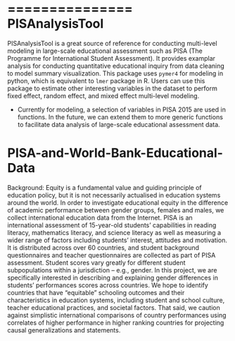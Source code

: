 ===============
PISAnalysisTool
===============

PISAnalysisTool is a great source of reference for conducting multi-level modeling in large-scale educational assessment such as PISA (The Programme for International Student Assessment). It provides examplar analysis for conducting quantitative educational inquiry from data cleaning to model summary visualization. This package uses `pymer4` for modeling in python, which is equivalent to `lmer` package in R. Users can use this package to estimate other interesting variables in the dataset to perform fixed effect, random effect, and mixed effect multi-level modeling.
* Currently for modeling, a selection of variables in PISA 2015 are used in functions. In the future, we can extend them to more generic functions to facilitate data analysis of large-scale educational assessment data.

# PISA-and-World-Bank-Educational-Data
Background: 
	Equity is a fundamental value and guiding principle of education policy, but it is not necessarily actualised in education systems around the world. In order to investigate educational equity in the difference of academic performance between gender groups, females and males, we collect international education data from the Internet. PISA is an international assessment of 15-year-old students’ capabilities in reading literacy, mathematics literacy, and science literacy as well as measuring a wider range of factors including students’ interest, attitudes and motivation. It is distributed across over 60 countries, and student background questionnaires and teacher questionnaires are collected as part of PISA assessment. Student scores vary greatly for different student subpopulations within a jurisdiction – e.g., gender. In this project, we are specifically interested in describing and explaining gender differences in students’ performances scores across countries. We hope to identify countries that have “equitable” schooling outcomes and their characteristics in education systems, including student and school culture, teacher educational practices, and societal factors. That said, we caution against simplistic international comparisons of country performances using correlates of higher performance in higher ranking countries for projecting causal generalizations and statements. 
